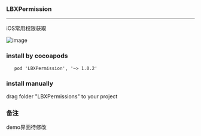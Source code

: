 ### LBXPermission
***
iOS常用权限获取

![image](https://gitee.com/lbxia/imageSource/raw/master/Permission.gif)

### install by cocoapods

```
   pod 'LBXPermission', '~> 1.0.2'
```

### install manually
drag folder "LBXPermissions" to your project


### 备注
demo界面待修改
